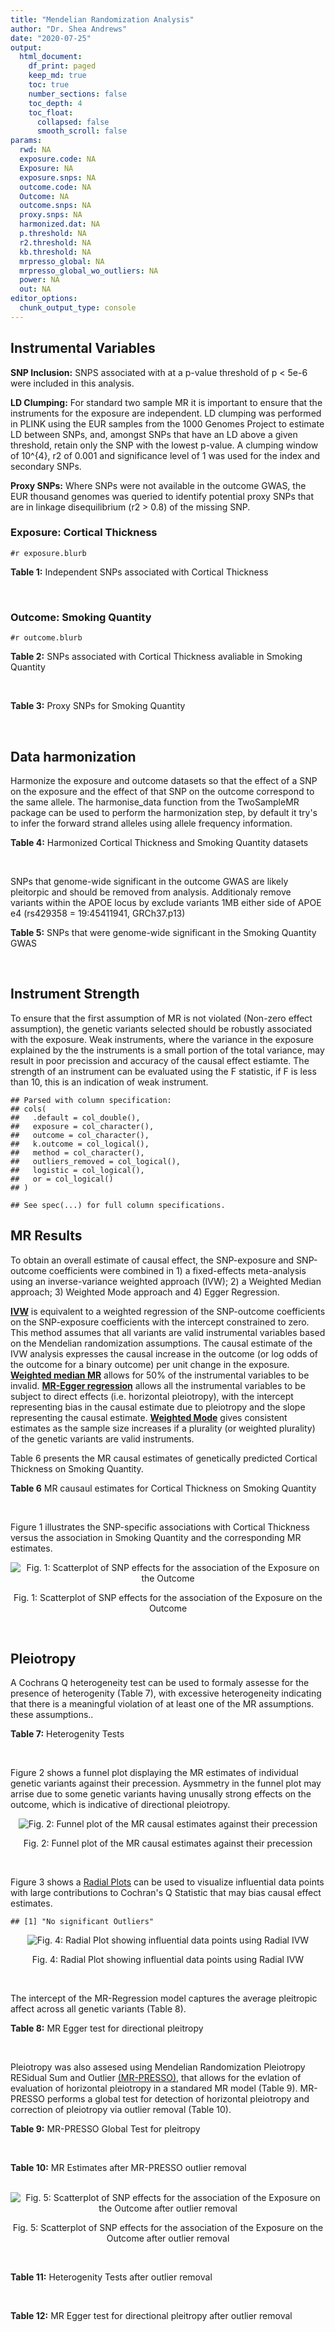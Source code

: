 ```yaml
---
title: "Mendelian Randomization Analysis"
author: "Dr. Shea Andrews"
date: "2020-07-25"
output:
  html_document:
    df_print: paged
    keep_md: true
    toc: true
    number_sections: false
    toc_depth: 4
    toc_float:
      collapsed: false
      smooth_scroll: false
params:
  rwd: NA
  exposure.code: NA
  Exposure: NA
  exposure.snps: NA
  outcome.code: NA
  Outcome: NA
  outcome.snps: NA
  proxy.snps: NA
  harmonized.dat: NA
  p.threshold: NA
  r2.threshold: NA
  kb.threshold: NA
  mrpresso_global: NA
  mrpresso_global_wo_outliers: NA
  power: NA
  out: NA
editor_options:
  chunk_output_type: console
---
```







## Instrumental Variables
**SNP Inclusion:** SNPS associated with at a p-value threshold of p < 5e-6 were included in this analysis.
<br>

**LD Clumping:** For standard two sample MR it is important to ensure that the instruments for the exposure are independent. LD clumping was performed in PLINK using the EUR samples from the 1000 Genomes Project to estimate LD between SNPs, and, amongst SNPs that have an LD above a given threshold, retain only the SNP with the lowest p-value. A clumping window of 10^{4}, r2 of 0.001 and significance level of 1 was used for the index and secondary SNPs.
<br>

**Proxy SNPs:** Where SNPs were not available in the outcome GWAS, the EUR thousand genomes was queried to identify potential proxy SNPs that are in linkage disequilibrium (r2 > 0.8) of the missing SNP.
<br>

### Exposure: Cortical Thickness
`#r exposure.blurb`
<br>

**Table 1:** Independent SNPs associated with Cortical Thickness
<div data-pagedtable="false">
  <script data-pagedtable-source type="application/json">
{"columns":[{"label":["SNP"],"name":[1],"type":["chr"],"align":["left"]},{"label":["CHROM"],"name":[2],"type":["dbl"],"align":["right"]},{"label":["POS"],"name":[3],"type":["dbl"],"align":["right"]},{"label":["REF"],"name":[4],"type":["chr"],"align":["left"]},{"label":["ALT"],"name":[5],"type":["chr"],"align":["left"]},{"label":["AF"],"name":[6],"type":["dbl"],"align":["right"]},{"label":["BETA"],"name":[7],"type":["dbl"],"align":["right"]},{"label":["SE"],"name":[8],"type":["dbl"],"align":["right"]},{"label":["Z"],"name":[9],"type":["dbl"],"align":["right"]},{"label":["P"],"name":[10],"type":["dbl"],"align":["right"]},{"label":["N"],"name":[11],"type":["dbl"],"align":["right"]},{"label":["TRAIT"],"name":[12],"type":["chr"],"align":["left"]}],"data":[{"1":"rs1180331","2":"1","3":"40012184","4":"G","5":"A","6":"0.4610","7":"0.0039","8":"0.0008","9":"4.875000","10":"5.299e-07","11":"32872","12":"Cortical_Thickness"},{"1":"rs556204","2":"1","3":"57595583","4":"G","5":"C","6":"0.1594","7":"-0.0050","8":"0.0010","9":"-5.000000","10":"1.417e-06","11":"32441","12":"Cortical_Thickness"},{"1":"rs2002058","2":"1","3":"58561329","4":"C","5":"T","6":"0.1892","7":"0.0046","8":"0.0010","9":"4.600000","10":"1.289e-06","11":"33089","12":"Cortical_Thickness"},{"1":"rs7549825","2":"1","3":"98554409","4":"A","5":"G","6":"0.3084","7":"0.0040","8":"0.0008","9":"5.000000","10":"2.503e-06","11":"32872","12":"Cortical_Thickness"},{"1":"rs7531555","2":"1","3":"196929310","4":"C","5":"T","6":"0.2386","7":"0.0047","8":"0.0009","9":"5.222222","10":"7.662e-08","11":"32639","12":"Cortical_Thickness"},{"1":"rs6738528","2":"2","3":"27149258","4":"T","5":"A","6":"0.3984","7":"0.0045","8":"0.0008","9":"5.625000","10":"7.324e-09","11":"32872","12":"Cortical_Thickness"},{"1":"rs3770776","2":"2","3":"37150793","4":"A","5":"G","6":"0.4299","7":"0.0039","8":"0.0008","9":"4.875000","10":"3.170e-07","11":"32872","12":"Cortical_Thickness"},{"1":"rs11692435","2":"2","3":"98275354","4":"G","5":"A","6":"0.0910","7":"-0.0091","8":"0.0015","9":"-6.066667","10":"3.179e-10","11":"29128","12":"Cortical_Thickness"},{"1":"rs533577","2":"3","3":"39489651","4":"C","5":"T","6":"0.4935","7":"-0.0050","8":"0.0008","9":"-6.250000","10":"8.426e-11","11":"32872","12":"Cortical_Thickness"},{"1":"rs11708974","2":"3","3":"64395184","4":"C","5":"T","6":"0.4778","7":"0.0035","8":"0.0008","9":"4.375000","10":"4.070e-06","11":"32872","12":"Cortical_Thickness"},{"1":"rs2636563","2":"3","3":"183939044","4":"G","5":"C","6":"0.2416","7":"0.0044","8":"0.0009","9":"4.888889","10":"2.299e-06","11":"31046","12":"Cortical_Thickness"},{"1":"rs10016059","2":"4","3":"2405007","4":"T","5":"C","6":"0.3379","7":"0.0038","8":"0.0008","9":"4.750000","10":"4.994e-06","11":"32441","12":"Cortical_Thickness"},{"1":"rs7657284","2":"4","3":"39688694","4":"A","5":"C","6":"0.2465","7":"0.0044","8":"0.0009","9":"4.888890","10":"2.680e-07","11":"32872","12":"Cortical_Thickness"},{"1":"rs7683042","2":"4","3":"46999235","4":"A","5":"G","6":"0.4028","7":"-0.0036","8":"0.0008","9":"-4.500000","10":"3.852e-06","11":"32872","12":"Cortical_Thickness"},{"1":"rs13107325","2":"4","3":"103188709","4":"C","5":"T","6":"0.0707","7":"-0.0076","8":"0.0015","9":"-5.066667","10":"5.054e-07","11":"32872","12":"Cortical_Thickness"},{"1":"rs35021943","2":"4","3":"121643239","4":"A","5":"C","6":"0.2422","7":"0.0051","8":"0.0009","9":"5.666670","10":"2.979e-09","11":"32872","12":"Cortical_Thickness"},{"1":"rs40565","2":"5","3":"55828636","4":"C","5":"T","6":"0.8108","7":"0.0048","8":"0.0010","9":"4.800000","10":"5.911e-07","11":"32249","12":"Cortical_Thickness"},{"1":"rs2744449","2":"6","3":"52951185","4":"G","5":"C","6":"0.9107","7":"0.0059","8":"0.0013","9":"4.538462","10":"4.452e-06","11":"33281","12":"Cortical_Thickness"},{"1":"rs194833","2":"7","3":"103761274","4":"G","5":"T","6":"0.4771","7":"-0.0035","8":"0.0008","9":"-4.375000","10":"3.614e-06","11":"32486","12":"Cortical_Thickness"},{"1":"rs6961970","2":"7","3":"113901132","4":"C","5":"A","6":"0.2334","7":"0.0041","8":"0.0009","9":"4.555556","10":"2.411e-06","11":"32872","12":"Cortical_Thickness"},{"1":"rs724265","2":"8","3":"8219182","4":"G","5":"A","6":"0.6272","7":"0.0041","8":"0.0008","9":"5.125000","10":"1.012e-07","11":"32872","12":"Cortical_Thickness"},{"1":"rs3200031","2":"8","3":"26227484","4":"C","5":"T","6":"0.0773","7":"0.0071","8":"0.0014","9":"5.071429","10":"5.526e-07","11":"32872","12":"Cortical_Thickness"},{"1":"rs7824177","2":"8","3":"110585288","4":"A","5":"G","6":"0.1616","7":"-0.0059","8":"0.0010","9":"-5.900000","10":"8.922e-09","11":"32872","12":"Cortical_Thickness"},{"1":"rs12543282","2":"8","3":"144627241","4":"C","5":"T","6":"0.2395","7":"0.0043","8":"0.0009","9":"4.777778","10":"4.087e-06","11":"32764","12":"Cortical_Thickness"},{"1":"rs35025323","2":"10","3":"97089991","4":"T","5":"C","6":"0.1210","7":"-0.0054","8":"0.0011","9":"-4.909090","10":"1.762e-06","11":"32872","12":"Cortical_Thickness"},{"1":"rs4296031","2":"11","3":"42540012","4":"G","5":"A","6":"0.8037","7":"-0.0044","8":"0.0010","9":"-4.400000","10":"3.779e-06","11":"32486","12":"Cortical_Thickness"},{"1":"rs7957460","2":"12","3":"32945835","4":"G","5":"A","6":"0.6732","7":"-0.0037","8":"0.0008","9":"-4.625000","10":"2.960e-06","11":"32512","12":"Cortical_Thickness"},{"1":"rs12815451","2":"12","3":"51738706","4":"T","5":"C","6":"0.1519","7":"0.0070","8":"0.0015","9":"4.666670","10":"3.201e-06","11":"20004","12":"Cortical_Thickness"},{"1":"rs1558801","2":"12","3":"109036359","4":"A","5":"C","6":"0.3852","7":"-0.0041","8":"0.0009","9":"-4.555560","10":"2.204e-06","11":"30860","12":"Cortical_Thickness"},{"1":"rs4772440","2":"13","3":"102712476","4":"C","5":"T","6":"0.4224","7":"-0.0036","8":"0.0008","9":"-4.500000","10":"3.102e-06","11":"32872","12":"Cortical_Thickness"},{"1":"rs1742401","2":"16","3":"1971601","4":"G","5":"A","6":"0.3809","7":"-0.0038","8":"0.0008","9":"-4.750000","10":"7.050e-07","11":"32764","12":"Cortical_Thickness"},{"1":"rs734957","2":"17","3":"2612584","4":"G","5":"A","6":"0.2235","7":"0.0066","8":"0.0012","9":"5.500000","10":"6.126e-08","11":"22106","12":"Cortical_Thickness"},{"1":"rs11656696","2":"17","3":"10033679","4":"C","5":"A","6":"0.4288","7":"0.0040","8":"0.0008","9":"5.000000","10":"2.117e-07","11":"32512","12":"Cortical_Thickness"},{"1":"rs7215205","2":"17","3":"29818258","4":"T","5":"C","6":"0.6326","7":"-0.0036","8":"0.0008","9":"-4.500000","10":"3.115e-06","11":"32680","12":"Cortical_Thickness"},{"1":"rs2316766","2":"17","3":"43919068","4":"G","5":"T","6":"0.2098","7":"0.0069","8":"0.0011","9":"6.272727","10":"2.903e-10","11":"26063","12":"Cortical_Thickness"},{"1":"rs117826338","2":"19","3":"5904353","4":"C","5":"T","6":"0.1353","7":"0.0062","8":"0.0012","9":"5.166667","10":"9.902e-08","11":"30012","12":"Cortical_Thickness"},{"1":"rs3816046","2":"19","3":"46118127","4":"C","5":"T","6":"0.3206","7":"-0.0041","8":"0.0008","9":"-5.125000","10":"8.464e-07","11":"30344","12":"Cortical_Thickness"},{"1":"rs5994871","2":"22","3":"22091244","4":"C","5":"T","6":"0.7171","7":"0.0042","8":"0.0009","9":"4.666667","10":"8.821e-07","11":"32872","12":"Cortical_Thickness"},{"1":"rs5756894","2":"22","3":"38450136","4":"C","5":"A","6":"0.6043","7":"0.0035","8":"0.0008","9":"4.375000","10":"4.741e-06","11":"32872","12":"Cortical_Thickness"}],"options":{"columns":{"min":{},"max":[10]},"rows":{"min":[10],"max":[10]},"pages":{}}}
  </script>
</div>
<br>

### Outcome: Smoking Quantity
`#r outcome.blurb`
<br>

**Table 2:** SNPs associated with Cortical Thickness avaliable in Smoking Quantity
<div data-pagedtable="false">
  <script data-pagedtable-source type="application/json">
{"columns":[{"label":["SNP"],"name":[1],"type":["chr"],"align":["left"]},{"label":["CHROM"],"name":[2],"type":["dbl"],"align":["right"]},{"label":["POS"],"name":[3],"type":["dbl"],"align":["right"]},{"label":["REF"],"name":[4],"type":["chr"],"align":["left"]},{"label":["ALT"],"name":[5],"type":["chr"],"align":["left"]},{"label":["AF"],"name":[6],"type":["dbl"],"align":["right"]},{"label":["BETA"],"name":[7],"type":["dbl"],"align":["right"]},{"label":["SE"],"name":[8],"type":["dbl"],"align":["right"]},{"label":["Z"],"name":[9],"type":["dbl"],"align":["right"]},{"label":["P"],"name":[10],"type":["dbl"],"align":["right"]},{"label":["N"],"name":[11],"type":["dbl"],"align":["right"]},{"label":["TRAIT"],"name":[12],"type":["chr"],"align":["left"]}],"data":[{"1":"rs1180331","2":"1","3":"40012184","4":"G","5":"A","6":"0.4954640","7":"-0.0040389333","8":"0.001722360","9":"-2.345","10":"0.019030","11":"335394","12":"Cigarettes_Per_Day"},{"1":"rs556204","2":"1","3":"57595583","4":"G","5":"C","6":"0.1137930","7":"-0.0034257124","8":"0.001723195","9":"-1.988","10":"0.046840","11":"335394","12":"Cigarettes_Per_Day"},{"1":"rs2002058","2":"1","3":"58561329","4":"C","5":"T","6":"0.1728960","7":"0.0024556671","8":"0.001851936","9":"1.326","10":"0.184700","11":"290889","12":"Cigarettes_Per_Day"},{"1":"rs7549825","2":"1","3":"98554409","4":"A","5":"G","6":"0.3432840","7":"-0.0012155400","8":"0.001726625","9":"-0.704","10":"0.481300","11":"335394","12":"Cigarettes_Per_Day"},{"1":"rs7531555","2":"1","3":"196929310","4":"C","5":"T","6":"0.2500000","7":"-0.0016636946","8":"0.001725824","9":"-0.964","10":"0.334800","11":"335394","12":"Cigarettes_Per_Day"},{"1":"rs6738528","2":"2","3":"27149258","4":"T","5":"A","6":"0.4217790","7":"-0.0018753499","8":"0.001720505","9":"-1.090","10":"0.275900","11":"337334","12":"Cigarettes_Per_Day"},{"1":"rs3770776","2":"2","3":"37150793","4":"A","5":"G","6":"0.4360660","7":"-0.0033096200","8":"0.001718390","9":"-1.926","10":"0.054140","11":"337334","12":"Cigarettes_Per_Day"},{"1":"rs11692435","2":"2","3":"98275354","4":"G","5":"A","6":"0.1408810","7":"-0.0009255668","8":"0.001726804","9":"-0.536","10":"0.591800","11":"335553","12":"Cigarettes_Per_Day"},{"1":"rs533577","2":"3","3":"39489651","4":"C","5":"T","6":"0.4492390","7":"-0.0021638235","8":"0.001720050","9":"-1.258","10":"0.208400","11":"337334","12":"Cigarettes_Per_Day"},{"1":"rs11708974","2":"3","3":"64395184","4":"C","5":"T","6":"0.4664220","7":"-0.0012289193","8":"0.001847999","9":"-0.665","10":"0.505800","11":"292829","12":"Cigarettes_Per_Day"},{"1":"rs2636563","2":"3","3":"183939044","4":"G","5":"C","6":"0.2218770","7":"0.0022513716","8":"0.001719917","9":"1.309","10":"0.190600","11":"337334","12":"Cigarettes_Per_Day"},{"1":"rs10016059","2":"4","3":"2405007","4":"T","5":"C","6":"0.3435910","7":"0.0010899600","8":"0.001721893","9":"0.633","10":"0.526900","11":"337334","12":"Cigarettes_Per_Day"},{"1":"rs7657284","2":"4","3":"39688694","4":"A","5":"C","6":"0.2721680","7":"-0.0010280400","8":"0.001722017","9":"-0.597","10":"0.550400","11":"337334","12":"Cigarettes_Per_Day"},{"1":"rs7683042","2":"4","3":"46999235","4":"A","5":"G","6":"0.3111070","7":"0.0003327130","8":"0.001723901","9":"0.193","10":"0.847200","11":"337334","12":"Cigarettes_Per_Day"},{"1":"rs13107325","2":"4","3":"103188709","4":"C","5":"T","6":"0.0473169","7":"0.0025465437","8":"0.001719476","9":"1.481","10":"0.138600","11":"337334","12":"Cigarettes_Per_Day"},{"1":"rs35021943","2":"4","3":"121643239","4":"A","5":"C","6":"0.2241190","7":"-0.0028124300","8":"0.001719090","9":"-1.636","10":"0.101800","11":"337334","12":"Cigarettes_Per_Day"},{"1":"rs40565","2":"5","3":"55828636","4":"C","5":"T","6":"0.7925280","7":"0.0016554706","8":"0.001720863","9":"0.962","10":"0.335900","11":"337334","12":"Cigarettes_Per_Day"},{"1":"rs2744449","2":"6","3":"52951185","4":"G","5":"C","6":"0.8856880","7":"-0.0021071690","8":"0.001720138","9":"-1.225","10":"0.220600","11":"337334","12":"Cigarettes_Per_Day"},{"1":"rs194833","2":"7","3":"103761274","4":"G","5":"T","6":"0.4821750","7":"-0.0032128958","8":"0.003688744","9":"-0.871","10":"0.383900","11":"73380","12":"Cigarettes_Per_Day"},{"1":"rs6961970","2":"7","3":"113901132","4":"C","5":"A","6":"0.2094840","7":"-0.0004842655","8":"0.001723365","9":"-0.281","10":"0.779100","11":"337334","12":"Cigarettes_Per_Day"},{"1":"rs724265","2":"8","3":"8219182","4":"G","5":"A","6":"0.5889940","7":"0.0025757103","8":"0.001719433","9":"1.498","10":"0.134100","11":"337334","12":"Cigarettes_Per_Day"},{"1":"rs3200031","2":"8","3":"26227484","4":"C","5":"T","6":"0.0469203","7":"-0.0005910048","8":"0.001723046","9":"-0.343","10":"0.731500","11":"337334","12":"Cigarettes_Per_Day"},{"1":"rs7824177","2":"8","3":"110585288","4":"A","5":"G","6":"0.1132660","7":"-0.0008284990","8":"0.001722451","9":"-0.481","10":"0.630700","11":"337334","12":"Cigarettes_Per_Day"},{"1":"rs12543282","2":"8","3":"144627241","4":"C","5":"T","6":"0.2089080","7":"-0.0013359460","8":"0.001847781","9":"-0.723","10":"0.469900","11":"292829","12":"Cigarettes_Per_Day"},{"1":"rs35025323","2":"10","3":"97089991","4":"T","5":"C","6":"0.1282610","7":"-0.0007803210","8":"0.001722563","9":"-0.453","10":"0.650700","11":"337334","12":"Cigarettes_Per_Day"},{"1":"rs4296031","2":"11","3":"42540012","4":"G","5":"A","6":"0.7754470","7":"0.0090220974","8":"0.003670503","9":"2.458","10":"0.013960","11":"73380","12":"Cigarettes_Per_Day"},{"1":"rs7957460","2":"12","3":"32945835","4":"G","5":"A","6":"0.6604290","7":"-0.0004084963","8":"0.001723613","9":"-0.237","10":"0.812600","11":"337334","12":"Cigarettes_Per_Day"},{"1":"rs12815451","2":"12","3":"51738706","4":"T","5":"C","6":"0.1428310","7":"0.0003853190","8":"0.003704988","9":"0.104","10":"0.917200","11":"73380","12":"Cigarettes_Per_Day"},{"1":"rs1558801","2":"12","3":"109036359","4":"A","5":"C","6":"0.4324470","7":"0.0001966000","8":"0.001724558","9":"0.114","10":"0.909400","11":"337334","12":"Cigarettes_Per_Day"},{"1":"rs4772440","2":"13","3":"102712476","4":"C","5":"T","6":"0.4284900","7":"0.0003447703","8":"0.001723852","9":"0.200","10":"0.841600","11":"337334","12":"Cigarettes_Per_Day"},{"1":"rs1742401","2":"16","3":"1971601","4":"G","5":"A","6":"0.4508910","7":"-0.0003474950","8":"0.001728831","9":"-0.201","10":"0.841000","11":"335394","12":"Cigarettes_Per_Day"},{"1":"rs734957","2":"17","3":"2612584","4":"G","5":"A","6":"0.2633310","7":"0.0068389986","8":"0.003676881","9":"1.860","10":"0.062860","11":"73380","12":"Cigarettes_Per_Day"},{"1":"rs11656696","2":"17","3":"10033679","4":"C","5":"A","6":"0.4084370","7":"-0.0018942401","8":"0.001720472","9":"-1.101","10":"0.270800","11":"337334","12":"Cigarettes_Per_Day"},{"1":"rs7215205","2":"17","3":"29818258","4":"T","5":"C","6":"0.6332610","7":"-0.0005308200","8":"0.001740394","9":"-0.305","10":"0.760500","11":"330721","12":"Cigarettes_Per_Day"},{"1":"rs2316766","2":"17","3":"43919068","4":"G","5":"T","6":"0.1475710","7":"0.0007513337","8":"0.003701151","9":"0.203","10":"0.839000","11":"73380","12":"Cigarettes_Per_Day"},{"1":"rs117826338","2":"19","3":"5904353","4":"C","5":"T","6":"0.1421840","7":"0.0008371009","8":"0.001722430","9":"0.486","10":"0.626900","11":"337334","12":"Cigarettes_Per_Day"},{"1":"rs3816046","2":"19","3":"46118127","4":"C","5":"T","6":"0.3054140","7":"0.0048086269","8":"0.001733463","9":"2.774","10":"0.005543","11":"330721","12":"Cigarettes_Per_Day"},{"1":"rs5994871","2":"22","3":"22091244","4":"C","5":"T","6":"0.7659570","7":"-0.0019148512","8":"0.001720441","9":"-1.113","10":"0.265900","11":"337334","12":"Cigarettes_Per_Day"},{"1":"rs5756894","2":"22","3":"38450136","4":"C","5":"A","6":"0.6064680","7":"0.0009506435","8":"0.001722180","9":"0.552","10":"0.581100","11":"337334","12":"Cigarettes_Per_Day"}],"options":{"columns":{"min":{},"max":[10]},"rows":{"min":[10],"max":[10]},"pages":{}}}
  </script>
</div>
<br>

**Table 3:** Proxy SNPs for Smoking Quantity
<div data-pagedtable="false">
  <script data-pagedtable-source type="application/json">
{"columns":[{"label":["proxy.outcome"],"name":[1],"type":["lgl"],"align":["right"]},{"label":["target_snp"],"name":[2],"type":["lgl"],"align":["right"]},{"label":["proxy_snp"],"name":[3],"type":["lgl"],"align":["right"]},{"label":["ld.r2"],"name":[4],"type":["lgl"],"align":["right"]},{"label":["Dprime"],"name":[5],"type":["lgl"],"align":["right"]},{"label":["ref.proxy"],"name":[6],"type":["lgl"],"align":["right"]},{"label":["alt.proxy"],"name":[7],"type":["lgl"],"align":["right"]},{"label":["CHROM"],"name":[8],"type":["lgl"],"align":["right"]},{"label":["POS"],"name":[9],"type":["lgl"],"align":["right"]},{"label":["ALT.proxy"],"name":[10],"type":["lgl"],"align":["right"]},{"label":["REF.proxy"],"name":[11],"type":["lgl"],"align":["right"]},{"label":["AF"],"name":[12],"type":["lgl"],"align":["right"]},{"label":["BETA"],"name":[13],"type":["lgl"],"align":["right"]},{"label":["SE"],"name":[14],"type":["lgl"],"align":["right"]},{"label":["P"],"name":[15],"type":["lgl"],"align":["right"]},{"label":["N"],"name":[16],"type":["lgl"],"align":["right"]},{"label":["ref"],"name":[17],"type":["lgl"],"align":["right"]},{"label":["alt"],"name":[18],"type":["lgl"],"align":["right"]},{"label":["ALT"],"name":[19],"type":["lgl"],"align":["right"]},{"label":["REF"],"name":[20],"type":["lgl"],"align":["right"]},{"label":["PHASE"],"name":[21],"type":["lgl"],"align":["right"]}],"data":[{"1":"NA","2":"NA","3":"NA","4":"NA","5":"NA","6":"NA","7":"NA","8":"NA","9":"NA","10":"NA","11":"NA","12":"NA","13":"NA","14":"NA","15":"NA","16":"NA","17":"NA","18":"NA","19":"NA","20":"NA","21":"NA"}],"options":{"columns":{"min":{},"max":[10]},"rows":{"min":[10],"max":[10]},"pages":{}}}
  </script>
</div>
<br>

## Data harmonization
Harmonize the exposure and outcome datasets so that the effect of a SNP on the exposure and the effect of that SNP on the outcome correspond to the same allele. The harmonise_data function from the TwoSampleMR package can be used to perform the harmonization step, by default it try's to infer the forward strand alleles using allele frequency information.
<br>

**Table 4:** Harmonized Cortical Thickness and Smoking Quantity datasets
<div data-pagedtable="false">
  <script data-pagedtable-source type="application/json">
{"columns":[{"label":["SNP"],"name":[1],"type":["chr"],"align":["left"]},{"label":["effect_allele.exposure"],"name":[2],"type":["chr"],"align":["left"]},{"label":["other_allele.exposure"],"name":[3],"type":["chr"],"align":["left"]},{"label":["effect_allele.outcome"],"name":[4],"type":["chr"],"align":["left"]},{"label":["other_allele.outcome"],"name":[5],"type":["chr"],"align":["left"]},{"label":["beta.exposure"],"name":[6],"type":["dbl"],"align":["right"]},{"label":["beta.outcome"],"name":[7],"type":["dbl"],"align":["right"]},{"label":["eaf.exposure"],"name":[8],"type":["dbl"],"align":["right"]},{"label":["eaf.outcome"],"name":[9],"type":["dbl"],"align":["right"]},{"label":["remove"],"name":[10],"type":["lgl"],"align":["right"]},{"label":["palindromic"],"name":[11],"type":["lgl"],"align":["right"]},{"label":["ambiguous"],"name":[12],"type":["lgl"],"align":["right"]},{"label":["id.outcome"],"name":[13],"type":["chr"],"align":["left"]},{"label":["chr.outcome"],"name":[14],"type":["dbl"],"align":["right"]},{"label":["pos.outcome"],"name":[15],"type":["dbl"],"align":["right"]},{"label":["se.outcome"],"name":[16],"type":["dbl"],"align":["right"]},{"label":["z.outcome"],"name":[17],"type":["dbl"],"align":["right"]},{"label":["pval.outcome"],"name":[18],"type":["dbl"],"align":["right"]},{"label":["samplesize.outcome"],"name":[19],"type":["dbl"],"align":["right"]},{"label":["outcome"],"name":[20],"type":["chr"],"align":["left"]},{"label":["mr_keep.outcome"],"name":[21],"type":["lgl"],"align":["right"]},{"label":["pval_origin.outcome"],"name":[22],"type":["chr"],"align":["left"]},{"label":["chr.exposure"],"name":[23],"type":["dbl"],"align":["right"]},{"label":["pos.exposure"],"name":[24],"type":["dbl"],"align":["right"]},{"label":["se.exposure"],"name":[25],"type":["dbl"],"align":["right"]},{"label":["z.exposure"],"name":[26],"type":["dbl"],"align":["right"]},{"label":["pval.exposure"],"name":[27],"type":["dbl"],"align":["right"]},{"label":["samplesize.exposure"],"name":[28],"type":["dbl"],"align":["right"]},{"label":["exposure"],"name":[29],"type":["chr"],"align":["left"]},{"label":["mr_keep.exposure"],"name":[30],"type":["lgl"],"align":["right"]},{"label":["pval_origin.exposure"],"name":[31],"type":["chr"],"align":["left"]},{"label":["id.exposure"],"name":[32],"type":["chr"],"align":["left"]},{"label":["action"],"name":[33],"type":["dbl"],"align":["right"]},{"label":["mr_keep"],"name":[34],"type":["lgl"],"align":["right"]},{"label":["pt"],"name":[35],"type":["dbl"],"align":["right"]},{"label":["pleitropy_keep"],"name":[36],"type":["lgl"],"align":["right"]},{"label":["mrpresso_RSSobs"],"name":[37],"type":["lgl"],"align":["right"]},{"label":["mrpresso_pval"],"name":[38],"type":["lgl"],"align":["right"]},{"label":["mrpresso_keep"],"name":[39],"type":["lgl"],"align":["right"]}],"data":[{"1":"rs10016059","2":"C","3":"T","4":"C","5":"T","6":"0.0038","7":"0.0010899600","8":"0.3379","9":"0.3435910","10":"FALSE","11":"FALSE","12":"FALSE","13":"Xj7qEJ","14":"4","15":"2405007","16":"0.001721893","17":"0.633","18":"0.526900","19":"337334","20":"Liu2019smkcpd23andMe","21":"TRUE","22":"reported","23":"4","24":"2405007","25":"0.0008","26":"4.750000","27":"4.994e-06","28":"32441","29":"Grasby2020thickness","30":"TRUE","31":"reported","32":"FVd4TJ","33":"2","34":"TRUE","35":"5e-06","36":"TRUE","37":"NA","38":"NA","39":"TRUE"},{"1":"rs11656696","2":"A","3":"C","4":"A","5":"C","6":"0.0040","7":"-0.0018942401","8":"0.4288","9":"0.4084370","10":"FALSE","11":"FALSE","12":"FALSE","13":"Xj7qEJ","14":"17","15":"10033679","16":"0.001720472","17":"-1.101","18":"0.270800","19":"337334","20":"Liu2019smkcpd23andMe","21":"TRUE","22":"reported","23":"17","24":"10033679","25":"0.0008","26":"5.000000","27":"2.117e-07","28":"32512","29":"Grasby2020thickness","30":"TRUE","31":"reported","32":"FVd4TJ","33":"2","34":"TRUE","35":"5e-06","36":"TRUE","37":"NA","38":"NA","39":"TRUE"},{"1":"rs11692435","2":"A","3":"G","4":"A","5":"G","6":"-0.0091","7":"-0.0009255668","8":"0.0910","9":"0.1408810","10":"FALSE","11":"FALSE","12":"FALSE","13":"Xj7qEJ","14":"2","15":"98275354","16":"0.001726804","17":"-0.536","18":"0.591800","19":"335553","20":"Liu2019smkcpd23andMe","21":"TRUE","22":"reported","23":"2","24":"98275354","25":"0.0015","26":"-6.066667","27":"3.179e-10","28":"29128","29":"Grasby2020thickness","30":"TRUE","31":"reported","32":"FVd4TJ","33":"2","34":"TRUE","35":"5e-06","36":"TRUE","37":"NA","38":"NA","39":"TRUE"},{"1":"rs11708974","2":"T","3":"C","4":"T","5":"C","6":"0.0035","7":"-0.0012289193","8":"0.4778","9":"0.4664220","10":"FALSE","11":"FALSE","12":"FALSE","13":"Xj7qEJ","14":"3","15":"64395184","16":"0.001847999","17":"-0.665","18":"0.505800","19":"292829","20":"Liu2019smkcpd23andMe","21":"TRUE","22":"reported","23":"3","24":"64395184","25":"0.0008","26":"4.375000","27":"4.070e-06","28":"32872","29":"Grasby2020thickness","30":"TRUE","31":"reported","32":"FVd4TJ","33":"2","34":"TRUE","35":"5e-06","36":"TRUE","37":"NA","38":"NA","39":"TRUE"},{"1":"rs117826338","2":"T","3":"C","4":"T","5":"C","6":"0.0062","7":"0.0008371009","8":"0.1353","9":"0.1421840","10":"FALSE","11":"FALSE","12":"FALSE","13":"Xj7qEJ","14":"19","15":"5904353","16":"0.001722430","17":"0.486","18":"0.626900","19":"337334","20":"Liu2019smkcpd23andMe","21":"TRUE","22":"reported","23":"19","24":"5904353","25":"0.0012","26":"5.166667","27":"9.902e-08","28":"30012","29":"Grasby2020thickness","30":"TRUE","31":"reported","32":"FVd4TJ","33":"2","34":"TRUE","35":"5e-06","36":"TRUE","37":"NA","38":"NA","39":"TRUE"},{"1":"rs1180331","2":"A","3":"G","4":"A","5":"G","6":"0.0039","7":"-0.0040389333","8":"0.4610","9":"0.4954640","10":"FALSE","11":"FALSE","12":"FALSE","13":"Xj7qEJ","14":"1","15":"40012184","16":"0.001722360","17":"-2.345","18":"0.019030","19":"335394","20":"Liu2019smkcpd23andMe","21":"TRUE","22":"reported","23":"1","24":"40012184","25":"0.0008","26":"4.875000","27":"5.299e-07","28":"32872","29":"Grasby2020thickness","30":"TRUE","31":"reported","32":"FVd4TJ","33":"2","34":"TRUE","35":"5e-06","36":"TRUE","37":"NA","38":"NA","39":"TRUE"},{"1":"rs12543282","2":"T","3":"C","4":"T","5":"C","6":"0.0043","7":"-0.0013359460","8":"0.2395","9":"0.2089080","10":"FALSE","11":"FALSE","12":"FALSE","13":"Xj7qEJ","14":"8","15":"144627241","16":"0.001847781","17":"-0.723","18":"0.469900","19":"292829","20":"Liu2019smkcpd23andMe","21":"TRUE","22":"reported","23":"8","24":"144627241","25":"0.0009","26":"4.777778","27":"4.087e-06","28":"32764","29":"Grasby2020thickness","30":"TRUE","31":"reported","32":"FVd4TJ","33":"2","34":"TRUE","35":"5e-06","36":"TRUE","37":"NA","38":"NA","39":"TRUE"},{"1":"rs12815451","2":"C","3":"T","4":"C","5":"T","6":"0.0070","7":"0.0003853190","8":"0.1519","9":"0.1428310","10":"FALSE","11":"FALSE","12":"FALSE","13":"Xj7qEJ","14":"12","15":"51738706","16":"0.003704988","17":"0.104","18":"0.917200","19":"73380","20":"Liu2019smkcpd23andMe","21":"TRUE","22":"reported","23":"12","24":"51738706","25":"0.0015","26":"4.666670","27":"3.201e-06","28":"20004","29":"Grasby2020thickness","30":"TRUE","31":"reported","32":"FVd4TJ","33":"2","34":"TRUE","35":"5e-06","36":"TRUE","37":"NA","38":"NA","39":"TRUE"},{"1":"rs13107325","2":"T","3":"C","4":"T","5":"C","6":"-0.0076","7":"0.0025465437","8":"0.0707","9":"0.0473169","10":"FALSE","11":"FALSE","12":"FALSE","13":"Xj7qEJ","14":"4","15":"103188709","16":"0.001719476","17":"1.481","18":"0.138600","19":"337334","20":"Liu2019smkcpd23andMe","21":"TRUE","22":"reported","23":"4","24":"103188709","25":"0.0015","26":"-5.066667","27":"5.054e-07","28":"32872","29":"Grasby2020thickness","30":"TRUE","31":"reported","32":"FVd4TJ","33":"2","34":"TRUE","35":"5e-06","36":"TRUE","37":"NA","38":"NA","39":"TRUE"},{"1":"rs1558801","2":"C","3":"A","4":"C","5":"A","6":"-0.0041","7":"0.0001966000","8":"0.3852","9":"0.4324470","10":"FALSE","11":"FALSE","12":"FALSE","13":"Xj7qEJ","14":"12","15":"109036359","16":"0.001724558","17":"0.114","18":"0.909400","19":"337334","20":"Liu2019smkcpd23andMe","21":"TRUE","22":"reported","23":"12","24":"109036359","25":"0.0009","26":"-4.555560","27":"2.204e-06","28":"30860","29":"Grasby2020thickness","30":"TRUE","31":"reported","32":"FVd4TJ","33":"2","34":"TRUE","35":"5e-06","36":"TRUE","37":"NA","38":"NA","39":"TRUE"},{"1":"rs1742401","2":"A","3":"G","4":"A","5":"G","6":"-0.0038","7":"-0.0003474950","8":"0.3809","9":"0.4508910","10":"FALSE","11":"FALSE","12":"FALSE","13":"Xj7qEJ","14":"16","15":"1971601","16":"0.001728831","17":"-0.201","18":"0.841000","19":"335394","20":"Liu2019smkcpd23andMe","21":"TRUE","22":"reported","23":"16","24":"1971601","25":"0.0008","26":"-4.750000","27":"7.050e-07","28":"32764","29":"Grasby2020thickness","30":"TRUE","31":"reported","32":"FVd4TJ","33":"2","34":"TRUE","35":"5e-06","36":"TRUE","37":"NA","38":"NA","39":"TRUE"},{"1":"rs194833","2":"T","3":"G","4":"T","5":"G","6":"-0.0035","7":"-0.0032128958","8":"0.4771","9":"0.4821750","10":"FALSE","11":"FALSE","12":"FALSE","13":"Xj7qEJ","14":"7","15":"103761274","16":"0.003688744","17":"-0.871","18":"0.383900","19":"73380","20":"Liu2019smkcpd23andMe","21":"TRUE","22":"reported","23":"7","24":"103761274","25":"0.0008","26":"-4.375000","27":"3.614e-06","28":"32486","29":"Grasby2020thickness","30":"TRUE","31":"reported","32":"FVd4TJ","33":"2","34":"TRUE","35":"5e-06","36":"TRUE","37":"NA","38":"NA","39":"TRUE"},{"1":"rs2002058","2":"T","3":"C","4":"T","5":"C","6":"0.0046","7":"0.0024556671","8":"0.1892","9":"0.1728960","10":"FALSE","11":"FALSE","12":"FALSE","13":"Xj7qEJ","14":"1","15":"58561329","16":"0.001851936","17":"1.326","18":"0.184700","19":"290889","20":"Liu2019smkcpd23andMe","21":"TRUE","22":"reported","23":"1","24":"58561329","25":"0.0010","26":"4.600000","27":"1.289e-06","28":"33089","29":"Grasby2020thickness","30":"TRUE","31":"reported","32":"FVd4TJ","33":"2","34":"TRUE","35":"5e-06","36":"TRUE","37":"NA","38":"NA","39":"TRUE"},{"1":"rs2316766","2":"T","3":"G","4":"T","5":"G","6":"0.0069","7":"0.0007513337","8":"0.2098","9":"0.1475710","10":"FALSE","11":"FALSE","12":"FALSE","13":"Xj7qEJ","14":"17","15":"43919068","16":"0.003701151","17":"0.203","18":"0.839000","19":"73380","20":"Liu2019smkcpd23andMe","21":"TRUE","22":"reported","23":"17","24":"43919068","25":"0.0011","26":"6.272727","27":"2.903e-10","28":"26063","29":"Grasby2020thickness","30":"TRUE","31":"reported","32":"FVd4TJ","33":"2","34":"TRUE","35":"5e-06","36":"TRUE","37":"NA","38":"NA","39":"TRUE"},{"1":"rs2636563","2":"C","3":"G","4":"C","5":"G","6":"0.0044","7":"0.0022513716","8":"0.2416","9":"0.2218770","10":"FALSE","11":"TRUE","12":"FALSE","13":"Xj7qEJ","14":"3","15":"183939044","16":"0.001719917","17":"1.309","18":"0.190600","19":"337334","20":"Liu2019smkcpd23andMe","21":"TRUE","22":"reported","23":"3","24":"183939044","25":"0.0009","26":"4.888889","27":"2.299e-06","28":"31046","29":"Grasby2020thickness","30":"TRUE","31":"reported","32":"FVd4TJ","33":"2","34":"TRUE","35":"5e-06","36":"TRUE","37":"NA","38":"NA","39":"TRUE"},{"1":"rs2744449","2":"C","3":"G","4":"C","5":"G","6":"0.0059","7":"-0.0021071690","8":"0.9107","9":"0.8856880","10":"FALSE","11":"TRUE","12":"FALSE","13":"Xj7qEJ","14":"6","15":"52951185","16":"0.001720138","17":"-1.225","18":"0.220600","19":"337334","20":"Liu2019smkcpd23andMe","21":"TRUE","22":"reported","23":"6","24":"52951185","25":"0.0013","26":"4.538462","27":"4.452e-06","28":"33281","29":"Grasby2020thickness","30":"TRUE","31":"reported","32":"FVd4TJ","33":"2","34":"TRUE","35":"5e-06","36":"TRUE","37":"NA","38":"NA","39":"TRUE"},{"1":"rs3200031","2":"T","3":"C","4":"T","5":"C","6":"0.0071","7":"-0.0005910048","8":"0.0773","9":"0.0469203","10":"FALSE","11":"FALSE","12":"FALSE","13":"Xj7qEJ","14":"8","15":"26227484","16":"0.001723046","17":"-0.343","18":"0.731500","19":"337334","20":"Liu2019smkcpd23andMe","21":"TRUE","22":"reported","23":"8","24":"26227484","25":"0.0014","26":"5.071429","27":"5.526e-07","28":"32872","29":"Grasby2020thickness","30":"TRUE","31":"reported","32":"FVd4TJ","33":"2","34":"TRUE","35":"5e-06","36":"TRUE","37":"NA","38":"NA","39":"TRUE"},{"1":"rs35021943","2":"C","3":"A","4":"C","5":"A","6":"0.0051","7":"-0.0028124300","8":"0.2422","9":"0.2241190","10":"FALSE","11":"FALSE","12":"FALSE","13":"Xj7qEJ","14":"4","15":"121643239","16":"0.001719090","17":"-1.636","18":"0.101800","19":"337334","20":"Liu2019smkcpd23andMe","21":"TRUE","22":"reported","23":"4","24":"121643239","25":"0.0009","26":"5.666670","27":"2.979e-09","28":"32872","29":"Grasby2020thickness","30":"TRUE","31":"reported","32":"FVd4TJ","33":"2","34":"TRUE","35":"5e-06","36":"TRUE","37":"NA","38":"NA","39":"TRUE"},{"1":"rs35025323","2":"C","3":"T","4":"C","5":"T","6":"-0.0054","7":"-0.0007803210","8":"0.1210","9":"0.1282610","10":"FALSE","11":"FALSE","12":"FALSE","13":"Xj7qEJ","14":"10","15":"97089991","16":"0.001722563","17":"-0.453","18":"0.650700","19":"337334","20":"Liu2019smkcpd23andMe","21":"TRUE","22":"reported","23":"10","24":"97089991","25":"0.0011","26":"-4.909090","27":"1.762e-06","28":"32872","29":"Grasby2020thickness","30":"TRUE","31":"reported","32":"FVd4TJ","33":"2","34":"TRUE","35":"5e-06","36":"TRUE","37":"NA","38":"NA","39":"TRUE"},{"1":"rs3770776","2":"G","3":"A","4":"G","5":"A","6":"0.0039","7":"-0.0033096200","8":"0.4299","9":"0.4360660","10":"FALSE","11":"FALSE","12":"FALSE","13":"Xj7qEJ","14":"2","15":"37150793","16":"0.001718390","17":"-1.926","18":"0.054140","19":"337334","20":"Liu2019smkcpd23andMe","21":"TRUE","22":"reported","23":"2","24":"37150793","25":"0.0008","26":"4.875000","27":"3.170e-07","28":"32872","29":"Grasby2020thickness","30":"TRUE","31":"reported","32":"FVd4TJ","33":"2","34":"TRUE","35":"5e-06","36":"TRUE","37":"NA","38":"NA","39":"TRUE"},{"1":"rs3816046","2":"T","3":"C","4":"T","5":"C","6":"-0.0041","7":"0.0048086269","8":"0.3206","9":"0.3054140","10":"FALSE","11":"FALSE","12":"FALSE","13":"Xj7qEJ","14":"19","15":"46118127","16":"0.001733463","17":"2.774","18":"0.005543","19":"330721","20":"Liu2019smkcpd23andMe","21":"TRUE","22":"reported","23":"19","24":"46118127","25":"0.0008","26":"-5.125000","27":"8.464e-07","28":"30344","29":"Grasby2020thickness","30":"TRUE","31":"reported","32":"FVd4TJ","33":"2","34":"TRUE","35":"5e-06","36":"TRUE","37":"NA","38":"NA","39":"TRUE"},{"1":"rs40565","2":"T","3":"C","4":"T","5":"C","6":"0.0048","7":"0.0016554706","8":"0.8108","9":"0.7925280","10":"FALSE","11":"FALSE","12":"FALSE","13":"Xj7qEJ","14":"5","15":"55828636","16":"0.001720863","17":"0.962","18":"0.335900","19":"337334","20":"Liu2019smkcpd23andMe","21":"TRUE","22":"reported","23":"5","24":"55828636","25":"0.0010","26":"4.800000","27":"5.911e-07","28":"32249","29":"Grasby2020thickness","30":"TRUE","31":"reported","32":"FVd4TJ","33":"2","34":"TRUE","35":"5e-06","36":"TRUE","37":"NA","38":"NA","39":"TRUE"},{"1":"rs4296031","2":"A","3":"G","4":"A","5":"G","6":"-0.0044","7":"0.0090220974","8":"0.8037","9":"0.7754470","10":"FALSE","11":"FALSE","12":"FALSE","13":"Xj7qEJ","14":"11","15":"42540012","16":"0.003670503","17":"2.458","18":"0.013960","19":"73380","20":"Liu2019smkcpd23andMe","21":"TRUE","22":"reported","23":"11","24":"42540012","25":"0.0010","26":"-4.400000","27":"3.779e-06","28":"32486","29":"Grasby2020thickness","30":"TRUE","31":"reported","32":"FVd4TJ","33":"2","34":"TRUE","35":"5e-06","36":"TRUE","37":"NA","38":"NA","39":"TRUE"},{"1":"rs4772440","2":"T","3":"C","4":"T","5":"C","6":"-0.0036","7":"0.0003447703","8":"0.4224","9":"0.4284900","10":"FALSE","11":"FALSE","12":"FALSE","13":"Xj7qEJ","14":"13","15":"102712476","16":"0.001723852","17":"0.200","18":"0.841600","19":"337334","20":"Liu2019smkcpd23andMe","21":"TRUE","22":"reported","23":"13","24":"102712476","25":"0.0008","26":"-4.500000","27":"3.102e-06","28":"32872","29":"Grasby2020thickness","30":"TRUE","31":"reported","32":"FVd4TJ","33":"2","34":"TRUE","35":"5e-06","36":"TRUE","37":"NA","38":"NA","39":"TRUE"},{"1":"rs533577","2":"T","3":"C","4":"T","5":"C","6":"-0.0050","7":"-0.0021638235","8":"0.4935","9":"0.4492390","10":"FALSE","11":"FALSE","12":"FALSE","13":"Xj7qEJ","14":"3","15":"39489651","16":"0.001720050","17":"-1.258","18":"0.208400","19":"337334","20":"Liu2019smkcpd23andMe","21":"TRUE","22":"reported","23":"3","24":"39489651","25":"0.0008","26":"-6.250000","27":"8.426e-11","28":"32872","29":"Grasby2020thickness","30":"TRUE","31":"reported","32":"FVd4TJ","33":"2","34":"TRUE","35":"5e-06","36":"TRUE","37":"NA","38":"NA","39":"TRUE"},{"1":"rs556204","2":"C","3":"G","4":"C","5":"G","6":"-0.0050","7":"-0.0034257124","8":"0.1594","9":"0.1137930","10":"FALSE","11":"TRUE","12":"FALSE","13":"Xj7qEJ","14":"1","15":"57595583","16":"0.001723195","17":"-1.988","18":"0.046840","19":"335394","20":"Liu2019smkcpd23andMe","21":"TRUE","22":"reported","23":"1","24":"57595583","25":"0.0010","26":"-5.000000","27":"1.417e-06","28":"32441","29":"Grasby2020thickness","30":"TRUE","31":"reported","32":"FVd4TJ","33":"2","34":"TRUE","35":"5e-06","36":"TRUE","37":"NA","38":"NA","39":"TRUE"},{"1":"rs5756894","2":"A","3":"C","4":"A","5":"C","6":"0.0035","7":"0.0009506435","8":"0.6043","9":"0.6064680","10":"FALSE","11":"FALSE","12":"FALSE","13":"Xj7qEJ","14":"22","15":"38450136","16":"0.001722180","17":"0.552","18":"0.581100","19":"337334","20":"Liu2019smkcpd23andMe","21":"TRUE","22":"reported","23":"22","24":"38450136","25":"0.0008","26":"4.375000","27":"4.741e-06","28":"32872","29":"Grasby2020thickness","30":"TRUE","31":"reported","32":"FVd4TJ","33":"2","34":"TRUE","35":"5e-06","36":"TRUE","37":"NA","38":"NA","39":"TRUE"},{"1":"rs5994871","2":"T","3":"C","4":"T","5":"C","6":"0.0042","7":"-0.0019148512","8":"0.7171","9":"0.7659570","10":"FALSE","11":"FALSE","12":"FALSE","13":"Xj7qEJ","14":"22","15":"22091244","16":"0.001720441","17":"-1.113","18":"0.265900","19":"337334","20":"Liu2019smkcpd23andMe","21":"TRUE","22":"reported","23":"22","24":"22091244","25":"0.0009","26":"4.666667","27":"8.821e-07","28":"32872","29":"Grasby2020thickness","30":"TRUE","31":"reported","32":"FVd4TJ","33":"2","34":"TRUE","35":"5e-06","36":"TRUE","37":"NA","38":"NA","39":"TRUE"},{"1":"rs6738528","2":"A","3":"T","4":"A","5":"T","6":"0.0045","7":"-0.0018753499","8":"0.3984","9":"0.4217790","10":"FALSE","11":"TRUE","12":"TRUE","13":"Xj7qEJ","14":"2","15":"27149258","16":"0.001720505","17":"-1.090","18":"0.275900","19":"337334","20":"Liu2019smkcpd23andMe","21":"TRUE","22":"reported","23":"2","24":"27149258","25":"0.0008","26":"5.625000","27":"7.324e-09","28":"32872","29":"Grasby2020thickness","30":"TRUE","31":"reported","32":"FVd4TJ","33":"2","34":"FALSE","35":"5e-06","36":"TRUE","37":"NA","38":"NA","39":"NA"},{"1":"rs6961970","2":"A","3":"C","4":"A","5":"C","6":"0.0041","7":"-0.0004842655","8":"0.2334","9":"0.2094840","10":"FALSE","11":"FALSE","12":"FALSE","13":"Xj7qEJ","14":"7","15":"113901132","16":"0.001723365","17":"-0.281","18":"0.779100","19":"337334","20":"Liu2019smkcpd23andMe","21":"TRUE","22":"reported","23":"7","24":"113901132","25":"0.0009","26":"4.555556","27":"2.411e-06","28":"32872","29":"Grasby2020thickness","30":"TRUE","31":"reported","32":"FVd4TJ","33":"2","34":"TRUE","35":"5e-06","36":"TRUE","37":"NA","38":"NA","39":"TRUE"},{"1":"rs7215205","2":"C","3":"T","4":"C","5":"T","6":"-0.0036","7":"-0.0005308200","8":"0.6326","9":"0.6332610","10":"FALSE","11":"FALSE","12":"FALSE","13":"Xj7qEJ","14":"17","15":"29818258","16":"0.001740394","17":"-0.305","18":"0.760500","19":"330721","20":"Liu2019smkcpd23andMe","21":"TRUE","22":"reported","23":"17","24":"29818258","25":"0.0008","26":"-4.500000","27":"3.115e-06","28":"32680","29":"Grasby2020thickness","30":"TRUE","31":"reported","32":"FVd4TJ","33":"2","34":"TRUE","35":"5e-06","36":"TRUE","37":"NA","38":"NA","39":"TRUE"},{"1":"rs724265","2":"A","3":"G","4":"A","5":"G","6":"0.0041","7":"0.0025757103","8":"0.6272","9":"0.5889940","10":"FALSE","11":"FALSE","12":"FALSE","13":"Xj7qEJ","14":"8","15":"8219182","16":"0.001719433","17":"1.498","18":"0.134100","19":"337334","20":"Liu2019smkcpd23andMe","21":"TRUE","22":"reported","23":"8","24":"8219182","25":"0.0008","26":"5.125000","27":"1.012e-07","28":"32872","29":"Grasby2020thickness","30":"TRUE","31":"reported","32":"FVd4TJ","33":"2","34":"TRUE","35":"5e-06","36":"TRUE","37":"NA","38":"NA","39":"TRUE"},{"1":"rs734957","2":"A","3":"G","4":"A","5":"G","6":"0.0066","7":"0.0068389986","8":"0.2235","9":"0.2633310","10":"FALSE","11":"FALSE","12":"FALSE","13":"Xj7qEJ","14":"17","15":"2612584","16":"0.003676881","17":"1.860","18":"0.062860","19":"73380","20":"Liu2019smkcpd23andMe","21":"TRUE","22":"reported","23":"17","24":"2612584","25":"0.0012","26":"5.500000","27":"6.126e-08","28":"22106","29":"Grasby2020thickness","30":"TRUE","31":"reported","32":"FVd4TJ","33":"2","34":"TRUE","35":"5e-06","36":"TRUE","37":"NA","38":"NA","39":"TRUE"},{"1":"rs7531555","2":"T","3":"C","4":"T","5":"C","6":"0.0047","7":"-0.0016636946","8":"0.2386","9":"0.2500000","10":"FALSE","11":"FALSE","12":"FALSE","13":"Xj7qEJ","14":"1","15":"196929310","16":"0.001725824","17":"-0.964","18":"0.334800","19":"335394","20":"Liu2019smkcpd23andMe","21":"TRUE","22":"reported","23":"1","24":"196929310","25":"0.0009","26":"5.222222","27":"7.662e-08","28":"32639","29":"Grasby2020thickness","30":"TRUE","31":"reported","32":"FVd4TJ","33":"2","34":"TRUE","35":"5e-06","36":"TRUE","37":"NA","38":"NA","39":"TRUE"},{"1":"rs7549825","2":"G","3":"A","4":"G","5":"A","6":"0.0040","7":"-0.0012155400","8":"0.3084","9":"0.3432840","10":"FALSE","11":"FALSE","12":"FALSE","13":"Xj7qEJ","14":"1","15":"98554409","16":"0.001726625","17":"-0.704","18":"0.481300","19":"335394","20":"Liu2019smkcpd23andMe","21":"TRUE","22":"reported","23":"1","24":"98554409","25":"0.0008","26":"5.000000","27":"2.503e-06","28":"32872","29":"Grasby2020thickness","30":"TRUE","31":"reported","32":"FVd4TJ","33":"2","34":"TRUE","35":"5e-06","36":"TRUE","37":"NA","38":"NA","39":"TRUE"},{"1":"rs7657284","2":"C","3":"A","4":"C","5":"A","6":"0.0044","7":"-0.0010280400","8":"0.2465","9":"0.2721680","10":"FALSE","11":"FALSE","12":"FALSE","13":"Xj7qEJ","14":"4","15":"39688694","16":"0.001722017","17":"-0.597","18":"0.550400","19":"337334","20":"Liu2019smkcpd23andMe","21":"TRUE","22":"reported","23":"4","24":"39688694","25":"0.0009","26":"4.888890","27":"2.680e-07","28":"32872","29":"Grasby2020thickness","30":"TRUE","31":"reported","32":"FVd4TJ","33":"2","34":"TRUE","35":"5e-06","36":"TRUE","37":"NA","38":"NA","39":"TRUE"},{"1":"rs7683042","2":"G","3":"A","4":"G","5":"A","6":"-0.0036","7":"0.0003327130","8":"0.4028","9":"0.3111070","10":"FALSE","11":"FALSE","12":"FALSE","13":"Xj7qEJ","14":"4","15":"46999235","16":"0.001723901","17":"0.193","18":"0.847200","19":"337334","20":"Liu2019smkcpd23andMe","21":"TRUE","22":"reported","23":"4","24":"46999235","25":"0.0008","26":"-4.500000","27":"3.852e-06","28":"32872","29":"Grasby2020thickness","30":"TRUE","31":"reported","32":"FVd4TJ","33":"2","34":"TRUE","35":"5e-06","36":"TRUE","37":"NA","38":"NA","39":"TRUE"},{"1":"rs7824177","2":"G","3":"A","4":"G","5":"A","6":"-0.0059","7":"-0.0008284990","8":"0.1616","9":"0.1132660","10":"FALSE","11":"FALSE","12":"FALSE","13":"Xj7qEJ","14":"8","15":"110585288","16":"0.001722451","17":"-0.481","18":"0.630700","19":"337334","20":"Liu2019smkcpd23andMe","21":"TRUE","22":"reported","23":"8","24":"110585288","25":"0.0010","26":"-5.900000","27":"8.922e-09","28":"32872","29":"Grasby2020thickness","30":"TRUE","31":"reported","32":"FVd4TJ","33":"2","34":"TRUE","35":"5e-06","36":"TRUE","37":"NA","38":"NA","39":"TRUE"},{"1":"rs7957460","2":"A","3":"G","4":"A","5":"G","6":"-0.0037","7":"-0.0004084963","8":"0.6732","9":"0.6604290","10":"FALSE","11":"FALSE","12":"FALSE","13":"Xj7qEJ","14":"12","15":"32945835","16":"0.001723613","17":"-0.237","18":"0.812600","19":"337334","20":"Liu2019smkcpd23andMe","21":"TRUE","22":"reported","23":"12","24":"32945835","25":"0.0008","26":"-4.625000","27":"2.960e-06","28":"32512","29":"Grasby2020thickness","30":"TRUE","31":"reported","32":"FVd4TJ","33":"2","34":"TRUE","35":"5e-06","36":"TRUE","37":"NA","38":"NA","39":"TRUE"}],"options":{"columns":{"min":{},"max":[10]},"rows":{"min":[10],"max":[10]},"pages":{}}}
  </script>
</div>
<br>

SNPs that genome-wide significant in the outcome GWAS are likely pleitorpic and should be removed from analysis. Additionaly remove variants within the APOE locus by exclude variants 1MB either side of APOE e4 (rs429358 = 19:45411941, GRCh37.p13)
<br>


**Table 5:** SNPs that were genome-wide significant in the Smoking Quantity GWAS
<div data-pagedtable="false">
  <script data-pagedtable-source type="application/json">
{"columns":[{"label":["SNP"],"name":[1],"type":["chr"],"align":["left"]},{"label":["chr.outcome"],"name":[2],"type":["dbl"],"align":["right"]},{"label":["pos.outcome"],"name":[3],"type":["dbl"],"align":["right"]},{"label":["pval.exposure"],"name":[4],"type":["dbl"],"align":["right"]},{"label":["pval.outcome"],"name":[5],"type":["dbl"],"align":["right"]}],"data":[],"options":{"columns":{"min":{},"max":[10]},"rows":{"min":[10],"max":[10]},"pages":{}}}
  </script>
</div>
<br>


## Instrument Strength
To ensure that the first assumption of MR is not violated (Non-zero effect assumption), the genetic variants selected should be robustly associated with the exposure. Weak instruments, where the variance in the exposure explained by the the instruments is a small portion of the total variance, may result in poor precission and accuracy of the causal effect estiamte. The strength of an instrument can be evaluated using the F statistic, if F is less than 10, this is an indication of weak instrument.


```
## Parsed with column specification:
## cols(
##   .default = col_double(),
##   exposure = col_character(),
##   outcome = col_character(),
##   k.outcome = col_logical(),
##   method = col_character(),
##   outliers_removed = col_logical(),
##   logistic = col_logical(),
##   or = col_logical()
## )
```

```
## See spec(...) for full column specifications.
```

<div data-pagedtable="false">
  <script data-pagedtable-source type="application/json">
{"columns":[{"label":["outliers_removed"],"name":[1],"type":["lgl"],"align":["right"]},{"label":["pve.exposure"],"name":[2],"type":["dbl"],"align":["right"]},{"label":["F"],"name":[3],"type":["dbl"],"align":["right"]},{"label":["Alpha"],"name":[4],"type":["dbl"],"align":["right"]},{"label":["NCP"],"name":[5],"type":["dbl"],"align":["right"]},{"label":["Power"],"name":[6],"type":["dbl"],"align":["right"]}],"data":[{"1":"FALSE","2":"0.02784359","3":"25.37749","4":"0.05","5":"0.6040681","6":"0.1215534"}],"options":{"columns":{"min":{},"max":[10]},"rows":{"min":[10],"max":[10]},"pages":{}}}
  </script>
</div>

##  MR Results
To obtain an overall estimate of causal effect, the SNP-exposure and SNP-outcome coefficients were combined in 1) a fixed-effects meta-analysis using an inverse-variance weighted approach (IVW); 2) a Weighted Median approach; 3) Weighted Mode approach and 4) Egger Regression.


[**IVW**](https://doi.org/10.1002/gepi.21758) is equivalent to a weighted regression of the SNP-outcome coefficients on the SNP-exposure coefficients with the intercept constrained to zero. This method assumes that all variants are valid instrumental variables based on the Mendelian randomization assumptions. The causal estimate of the IVW analysis expresses the causal increase in the outcome (or log odds of the outcome for a binary outcome) per unit change in the exposure. [**Weighted median MR**](https://doi.org/10.1002/gepi.21965) allows for 50% of the instrumental variables to be invalid. [**MR-Egger regression**](https://doi.org/10.1093/ije/dyw220) allows all the instrumental variables to be subject to direct effects (i.e. horizontal pleiotropy), with the intercept representing bias in the causal estimate due to pleiotropy and the slope representing the causal estimate. [**Weighted Mode**](https://doi.org/10.1093/ije/dyx102) gives consistent estimates as the sample size increases if a plurality (or weighted plurality) of the genetic variants are valid instruments.
<br>



Table 6 presents the MR causal estimates of genetically predicted Cortical Thickness on Smoking Quantity.
<br>

**Table 6** MR causaul estimates for Cortical Thickness on Smoking Quantity
<div data-pagedtable="false">
  <script data-pagedtable-source type="application/json">
{"columns":[{"label":["id.exposure"],"name":[1],"type":["chr"],"align":["left"]},{"label":["id.outcome"],"name":[2],"type":["chr"],"align":["left"]},{"label":["outcome"],"name":[3],"type":["fctr"],"align":["left"]},{"label":["exposure"],"name":[4],"type":["fctr"],"align":["left"]},{"label":["method"],"name":[5],"type":["fctr"],"align":["left"]},{"label":["nsnp"],"name":[6],"type":["int"],"align":["right"]},{"label":["b"],"name":[7],"type":["dbl"],"align":["right"]},{"label":["se"],"name":[8],"type":["dbl"],"align":["right"]},{"label":["pval"],"name":[9],"type":["dbl"],"align":["right"]}],"data":[{"1":"FVd4TJ","2":"Xj7qEJ","3":"Liu2019smkcpd23andMe","4":"Grasby2020thickness","5":"Inverse variance weighted (fixed effects)","6":"38","7":"-0.04814323","8":"0.06048633","9":"0.4260694"},{"1":"FVd4TJ","2":"Xj7qEJ","3":"Liu2019smkcpd23andMe","4":"Grasby2020thickness","5":"Weighted median","6":"38","7":"0.07666646","8":"0.08966239","9":"0.3925196"},{"1":"FVd4TJ","2":"Xj7qEJ","3":"Liu2019smkcpd23andMe","4":"Grasby2020thickness","5":"Weighted mode","6":"38","7":"0.04184068","8":"0.14572599","9":"0.7756232"},{"1":"FVd4TJ","2":"Xj7qEJ","3":"Liu2019smkcpd23andMe","4":"Grasby2020thickness","5":"MR Egger","6":"38","7":"0.16012419","8":"0.27581633","9":"0.5651629"}],"options":{"columns":{"min":{},"max":[10]},"rows":{"min":[10],"max":[10]},"pages":{}}}
  </script>
</div>
<br>

Figure 1 illustrates the SNP-specific associations with Cortical Thickness versus the association in Smoking Quantity and the corresponding MR estimates.
<br>

<div class="figure" style="text-align: center">
<img src="/sc/arion/projects/LOAD/shea/Projects/MR_ADPhenome/results/MR_ADbidir/Grasby2020thickness/Liu2019smkcpd23andMe/Grasby2020thickness_5e-6_Liu2019smkcpd23andMe_MR_Analaysis_files/figure-html/scatter_plot-1.png" alt="Fig. 1: Scatterplot of SNP effects for the association of the Exposure on the Outcome"  />
<p class="caption">Fig. 1: Scatterplot of SNP effects for the association of the Exposure on the Outcome</p>
</div>
<br>


## Pleiotropy
A Cochrans Q heterogeneity test can be used to formaly assesse for the presence of heterogenity (Table 7), with excessive heterogeneity indicating that there is a meaningful violation of at least one of the MR assumptions.
these assumptions..
<br>

**Table 7:** Heterogenity Tests
<div data-pagedtable="false">
  <script data-pagedtable-source type="application/json">
{"columns":[{"label":["id.exposure"],"name":[1],"type":["chr"],"align":["left"]},{"label":["id.outcome"],"name":[2],"type":["chr"],"align":["left"]},{"label":["outcome"],"name":[3],"type":["fctr"],"align":["left"]},{"label":["exposure"],"name":[4],"type":["fctr"],"align":["left"]},{"label":["method"],"name":[5],"type":["fctr"],"align":["left"]},{"label":["Q"],"name":[6],"type":["dbl"],"align":["right"]},{"label":["Q_df"],"name":[7],"type":["dbl"],"align":["right"]},{"label":["Q_pval"],"name":[8],"type":["dbl"],"align":["right"]}],"data":[{"1":"FVd4TJ","2":"Xj7qEJ","3":"Liu2019smkcpd23andMe","4":"Grasby2020thickness","5":"MR Egger","6":"51.59007","7":"36","8":"0.04456340"},{"1":"FVd4TJ","2":"Xj7qEJ","3":"Liu2019smkcpd23andMe","4":"Grasby2020thickness","5":"Inverse variance weighted","6":"52.46763","7":"37","8":"0.04742997"}],"options":{"columns":{"min":{},"max":[10]},"rows":{"min":[10],"max":[10]},"pages":{}}}
  </script>
</div>
<br>

Figure 2 shows a funnel plot displaying the MR estimates of individual genetic variants against their precession. Aysmmetry in the funnel plot may arrise due to some genetic variants having unusally strong effects on the outcome, which is indicative of directional pleiotropy.
<br>

<div class="figure" style="text-align: center">
<img src="/sc/arion/projects/LOAD/shea/Projects/MR_ADPhenome/results/MR_ADbidir/Grasby2020thickness/Liu2019smkcpd23andMe/Grasby2020thickness_5e-6_Liu2019smkcpd23andMe_MR_Analaysis_files/figure-html/funnel_plot-1.png" alt="Fig. 2: Funnel plot of the MR causal estimates against their precession"  />
<p class="caption">Fig. 2: Funnel plot of the MR causal estimates against their precession</p>
</div>
<br>

Figure 3 shows a [Radial Plots](https://github.com/WSpiller/RadialMR) can be used to visualize influential data points with large contributions to Cochran's Q Statistic that may bias causal effect estimates.




```
## [1] "No significant Outliers"
```

<div class="figure" style="text-align: center">
<img src="/sc/arion/projects/LOAD/shea/Projects/MR_ADPhenome/results/MR_ADbidir/Grasby2020thickness/Liu2019smkcpd23andMe/Grasby2020thickness_5e-6_Liu2019smkcpd23andMe_MR_Analaysis_files/figure-html/Radial_Plot-1.png" alt="Fig. 4: Radial Plot showing influential data points using Radial IVW"  />
<p class="caption">Fig. 4: Radial Plot showing influential data points using Radial IVW</p>
</div>
<br>

The intercept of the MR-Regression model captures the average pleitropic affect across all genetic variants (Table 8).
<br>

**Table 8:** MR Egger test for directional pleitropy
<div data-pagedtable="false">
  <script data-pagedtable-source type="application/json">
{"columns":[{"label":["id.exposure"],"name":[1],"type":["chr"],"align":["left"]},{"label":["id.outcome"],"name":[2],"type":["chr"],"align":["left"]},{"label":["outcome"],"name":[3],"type":["fctr"],"align":["left"]},{"label":["exposure"],"name":[4],"type":["fctr"],"align":["left"]},{"label":["egger_intercept"],"name":[5],"type":["dbl"],"align":["right"]},{"label":["se"],"name":[6],"type":["dbl"],"align":["right"]},{"label":["pval"],"name":[7],"type":["dbl"],"align":["right"]}],"data":[{"1":"FVd4TJ","2":"Xj7qEJ","3":"Liu2019smkcpd23andMe","4":"Grasby2020thickness","5":"-0.001059383","6":"0.001353771","7":"0.4390135"}],"options":{"columns":{"min":{},"max":[10]},"rows":{"min":[10],"max":[10]},"pages":{}}}
  </script>
</div>
<br>

Pleiotropy was also assesed using Mendelian Randomization Pleiotropy RESidual Sum and Outlier [(MR-PRESSO)](https://doi.org/10.1038/s41588-018-0099-7), that allows for the evlation of evaluation of horizontal pleiotropy in a standared MR model (Table 9). MR-PRESSO performs a global test for detection of horizontal pleiotropy and correction of pleiotropy via outlier removal (Table 10).
<br>

**Table 9:** MR-PRESSO Global Test for pleitropy
<div data-pagedtable="false">
  <script data-pagedtable-source type="application/json">
{"columns":[{"label":["id.exposure"],"name":[1],"type":["chr"],"align":["left"]},{"label":["id.outcome"],"name":[2],"type":["chr"],"align":["left"]},{"label":["outcome"],"name":[3],"type":["chr"],"align":["left"]},{"label":["exposure"],"name":[4],"type":["chr"],"align":["left"]},{"label":["pt"],"name":[5],"type":["dbl"],"align":["right"]},{"label":["outliers_removed"],"name":[6],"type":["lgl"],"align":["right"]},{"label":["n_outliers"],"name":[7],"type":["dbl"],"align":["right"]},{"label":["RSSobs"],"name":[8],"type":["dbl"],"align":["right"]},{"label":["pval"],"name":[9],"type":["dbl"],"align":["right"]}],"data":[{"1":"FVd4TJ","2":"Xj7qEJ","3":"Liu2019smkcpd23andMe","4":"Grasby2020thickness","5":"5e-06","6":"FALSE","7":"0","8":"55.04405","9":"0.0534"}],"options":{"columns":{"min":{},"max":[10]},"rows":{"min":[10],"max":[10]},"pages":{}}}
  </script>
</div>
<br>


**Table 10:** MR Estimates after MR-PRESSO outlier removal
<div data-pagedtable="false">
  <script data-pagedtable-source type="application/json">
{"columns":[{"label":["id.exposure"],"name":[1],"type":["chr"],"align":["left"]},{"label":["id.outcome"],"name":[2],"type":["chr"],"align":["left"]},{"label":["outcome"],"name":[3],"type":["fctr"],"align":["left"]},{"label":["exposure"],"name":[4],"type":["fctr"],"align":["left"]},{"label":["method"],"name":[5],"type":["fctr"],"align":["left"]},{"label":["nsnp"],"name":[6],"type":["int"],"align":["right"]},{"label":["b"],"name":[7],"type":["dbl"],"align":["right"]},{"label":["se"],"name":[8],"type":["dbl"],"align":["right"]},{"label":["pval"],"name":[9],"type":["dbl"],"align":["right"]}],"data":[{"1":"FVd4TJ","2":"Xj7qEJ","3":"Liu2019smkcpd23andMe","4":"Grasby2020thickness","5":"Inverse variance weighted (fixed effects)","6":"38","7":"-0.04814323","8":"0.06048633","9":"0.4260694"},{"1":"FVd4TJ","2":"Xj7qEJ","3":"Liu2019smkcpd23andMe","4":"Grasby2020thickness","5":"Weighted median","6":"38","7":"0.07666646","8":"0.09610779","9":"0.4250369"},{"1":"FVd4TJ","2":"Xj7qEJ","3":"Liu2019smkcpd23andMe","4":"Grasby2020thickness","5":"Weighted mode","6":"38","7":"0.04184068","8":"0.14012364","9":"0.7669172"},{"1":"FVd4TJ","2":"Xj7qEJ","3":"Liu2019smkcpd23andMe","4":"Grasby2020thickness","5":"MR Egger","6":"38","7":"0.16012419","8":"0.27581633","9":"0.5651629"}],"options":{"columns":{"min":{},"max":[10]},"rows":{"min":[10],"max":[10]},"pages":{}}}
  </script>
</div>
<br>

<div class="figure" style="text-align: center">
<img src="/sc/arion/projects/LOAD/shea/Projects/MR_ADPhenome/results/MR_ADbidir/Grasby2020thickness/Liu2019smkcpd23andMe/Grasby2020thickness_5e-6_Liu2019smkcpd23andMe_MR_Analaysis_files/figure-html/scatter_plot_outlier-1.png" alt="Fig. 5: Scatterplot of SNP effects for the association of the Exposure on the Outcome after outlier removal"  />
<p class="caption">Fig. 5: Scatterplot of SNP effects for the association of the Exposure on the Outcome after outlier removal</p>
</div>
<br>

**Table 11:** Heterogenity Tests after outlier removal
<div data-pagedtable="false">
  <script data-pagedtable-source type="application/json">
{"columns":[{"label":["id.exposure"],"name":[1],"type":["chr"],"align":["left"]},{"label":["id.outcome"],"name":[2],"type":["chr"],"align":["left"]},{"label":["outcome"],"name":[3],"type":["fctr"],"align":["left"]},{"label":["exposure"],"name":[4],"type":["fctr"],"align":["left"]},{"label":["method"],"name":[5],"type":["fctr"],"align":["left"]},{"label":["Q"],"name":[6],"type":["dbl"],"align":["right"]},{"label":["Q_df"],"name":[7],"type":["dbl"],"align":["right"]},{"label":["Q_pval"],"name":[8],"type":["dbl"],"align":["right"]}],"data":[{"1":"FVd4TJ","2":"Xj7qEJ","3":"Liu2019smkcpd23andMe","4":"Grasby2020thickness","5":"MR Egger","6":"51.59007","7":"36","8":"0.04456340"},{"1":"FVd4TJ","2":"Xj7qEJ","3":"Liu2019smkcpd23andMe","4":"Grasby2020thickness","5":"Inverse variance weighted","6":"52.46763","7":"37","8":"0.04742997"}],"options":{"columns":{"min":{},"max":[10]},"rows":{"min":[10],"max":[10]},"pages":{}}}
  </script>
</div>
<br>

**Table 12:** MR Egger test for directional pleitropy after outlier removal
<div data-pagedtable="false">
  <script data-pagedtable-source type="application/json">
{"columns":[{"label":["id.exposure"],"name":[1],"type":["chr"],"align":["left"]},{"label":["id.outcome"],"name":[2],"type":["chr"],"align":["left"]},{"label":["outcome"],"name":[3],"type":["fctr"],"align":["left"]},{"label":["exposure"],"name":[4],"type":["fctr"],"align":["left"]},{"label":["egger_intercept"],"name":[5],"type":["dbl"],"align":["right"]},{"label":["se"],"name":[6],"type":["dbl"],"align":["right"]},{"label":["pval"],"name":[7],"type":["dbl"],"align":["right"]}],"data":[{"1":"FVd4TJ","2":"Xj7qEJ","3":"Liu2019smkcpd23andMe","4":"Grasby2020thickness","5":"-0.001059383","6":"0.001353771","7":"0.4390135"}],"options":{"columns":{"min":{},"max":[10]},"rows":{"min":[10],"max":[10]},"pages":{}}}
  </script>
</div>
<br>
